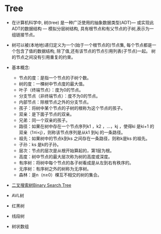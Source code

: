 # Tree

- 在计算机科学中, 树(tree) 是一种广泛使用的抽象数据类型(ADT)— 或实现此ADT的数据结构 — 模拟分层树结构, 具有根节点和有父节点的子树,表示为一组链接节点。 
- 树可以被(本地地)递归定义为一个(始于一个根节点的)节点集, 每个节点都是一个包含了值的数据结构, 除了值,还有该节点的节点引用列表(子节点)一起。 树的节点之间没有引用重复的约束。
- 基本概念:
  - 节点的度：是指一个节点的子树个数。
  - 树的度：一棵树中节点度的最大值。 
  - 叶子（终端节点）：度为0的节点。 
  - 分支节点（非终端节点）：度不为0的节点。 
  - 内部节点：除根节点之外的分支节点。 
  - 孩子：将树中某个节点的子树的根称为这个节点的孩子。 
  - 双亲：是下面子节点的双亲。 
  - 兄弟：同一个双亲的孩子。 
  - 路径：如果在树中存在一个节点序列k1 ，k2 ，…，kj ，使得ki 是ki+1 的双亲（1≤i<j），则称该节点序列是从k1 到kj 的一条路径。 
  - 祖先：如果树中的节点k到ks 之间存在一条路径，则称k是ks 的祖先。 
  - 子孙：ks 是k的子孙。 
  - 层次：节点的层次是从根开始算起的，第1层为根。 
  - 高度：树中节点的最大层次称为树的高度或深度。 
  - 有序树：将树中每个节点的各子树看成是从左到右有秩序的。 
  - 无序树：有序树之外的树称为无序树。 
  - 森林：是n（n≥0）棵互不相交的树的集合。

- [二叉搜索树Binary Search Tree](BinarySearchTree/BinarySearchTree.md)
- AVL树
- 红黑树
- 线段树
- 树状数组
